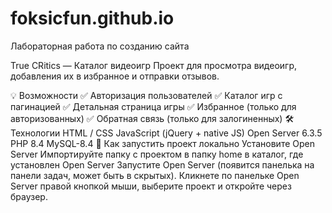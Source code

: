 # foksicfun.github.io
Лабораторная работа по созданию сайта

True CRitics — Каталог видеоигр
Проект для просмотра видеоигр, добавления их в избранное и отправки отзывов.

💡 Возможности
✅ Авторизация пользователей
✅ Каталог игр с пагинацией
✅ Детальная страница игры
✅ Избранное (только для авторизованных)
✅ Обратная связь (только для залогиненных)
🛠 Технологии
HTML / CSS
JavaScript (jQuery + native JS)
Open Server 6.3.5
PHP 8.4
MySQL-8.4
📌 Как запустить проект локально
Установите Open Server
Импортируйте папку с проектом в папку home в каталог, где установлен Open Server
Запустите Open Server (появится панелька на панели задач, может быть в скрытых).
Кликнете по панельке Open Server правой кнопкой мыши, выберите проект и откройте через браузер.
